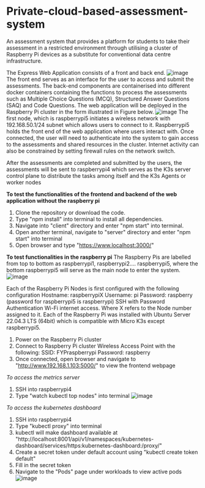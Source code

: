 # Private-cloud-based-assessment-system

An assessment system that provides a platform for students to take their assessment in a restricted environment through utilising a cluster of Raspberry Pi devices as a substitute for conventional data centre infrastructure.

The Express Web Application consists of a front and back end.
![image](https://github.com/limxl31/Private-cloud-based-assessment-system/assets/66054853/003618fd-f0fd-461f-a78d-9c04c7da9faa)
The front end serves as an interface for the user to access and submit the assessments.
The back-end components are containerised into different docker containers containing the functions to process the assessments such as Multiple Choice Questions (MCQ), Structured Answer Questions (SAQ) and Code Questions.
The web application will be deployed in the Raspberry Pi cluster in the form illustrated in Figure below.
![image](https://github.com/limxl31/Private-cloud-based-assessment-system/assets/66054853/fff0fb0f-cc63-4e1a-8fea-e170419ba3e7)
The first node, which is raspberrypi5 initiates a wireless network with 192.168.50.1/24 subnet which allows users to connect to it. Raspberrypi5 holds the front end of the web application where users interact with. Once connected, the user will need to authenticate into the system to gain access to the assessments and shared resources in the cluster. Internet activity can also be constrained by setting firewall rules on the network switch.

After the assessments are completed and submitted by the users, the assessments will be sent to raspberrypi4 which serves as the K3s server control plane to distribute the tasks among itself and the K3s Agents or worker nodes


**To test the functionalities of the frontend and backend of the web application without the raspberry pi**
1. Clone the repository or download the code.
2. Type "npm install" into terminal to install all dependencies.
3. Navigate into "client" directory and enter "npm start" into terminal.
4. Open another terminal, navigate to "server" directory and enter "npm start" into terminal
5. Open browser and type "https://www.localhost:3000/"

**To test functionalities in the raspberry pi**
The Raspberry Pis are labelled from top to bottom as raspberrypi1, raspberrypi2…. raspberrypi5, where the bottom raspberrypi5 will serve as the main node to enter the system. 
![image](https://github.com/limxl31/Private-cloud-based-assessment-system/assets/66054853/79da8b71-a81a-43dc-b1a3-6dda4364565c)

Each of the Raspberry Pi Nodes is first configured with the following configuration
Hostname: raspberrypiX
Username: pi
Password: raspberry (password for raspberrypi5 is raspberrypi)
SSH with Password Authentication 
Wi-Fi internet access.
Where X refers to the Node number assigned to it.
Each of the Raspberry Pi was installed with Ubuntu Server 22.04.3 LTS (64bit) which is compatible with Micro K3s except raspberrypi5.

1. Power on the Raspberry Pi cluster
2. Connect to Raspberry Pi cluster Wireless Access Point with the following:
SSID: FYPraspberrypi
Password: raspberry
3. Once connected, open browser and navigate to "http://www.192.168.1.103:5000/" to view the frontend webpage

*To access the metrics server*
1. SSH into raspberrypi4
2. Type "watch kubectl top nodes" into terminal
![image](https://github.com/limxl31/Private-cloud-based-assessment-system/assets/66054853/301d28dd-f43b-4e2a-8cb6-ddc4d96781c6)

*To access the kubernetes dashboard*
1. SSH into raspberrypi4
2. Type "kubectl proxy" into terminal
3. kubectl will make dashboard available at "http://localhost:8001/api/v1/namespaces/kubernetes-dashboard/services/https:kubernetes-dashboard:/proxy/"
4. Create a secret token under default account using "kubectl create token default"
5. Fill in the secret token
6. Navigate to the "Pods" page under workloads to view active pods
![image](https://github.com/limxl31/Private-cloud-based-assessment-system/assets/66054853/be2762c3-1a8a-433a-a372-4bb0f41a84a6)



